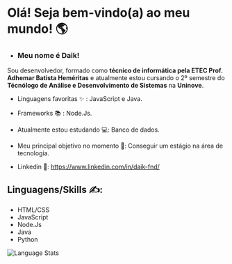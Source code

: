 # Olá! Seja bem-vindo(a) ao meu mundo! 🌎

- ### Meu nome é Daik! <br>
Sou desenvolvedor, formado como **técnico de informática pela ETEC Prof. Adhemar Batista Heméritas** e atualmente estou cursando o 2º semestre do **Técnólogo de Análise e Desenvolvimento de Sistemas** na **Uninove**.

- Linguagens favoritas ✨ : JavaScript e Java.
- Frameworks 📚 : Node.Js.
- Atualmente estou estudando 💻: Banco de dados.
- Meu principal objetivo no momento 🎯: Conseguir um estágio na área de tecnologia.

- Linkedin 🔗: https://www.linkedin.com/in/daik-fnd/

 ## Linguagens/Skills ✍️:
- HTML/CSS
- JavaScript
- Node.Js
- Java
- Python

![Language Stats](https://github-readme-stats.vercel.app/api/top-langs/?username={daik-fnd}&theme=blue-green)
